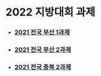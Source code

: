 # 2022 지방대회 과제 
* ### [2021 전국 부산 1과제](https://github.com/Mobile-Robotic/2022_Local/tree/main/Busan_1)
* ### [2021 전국 부산 2과제](https://github.com/Mobile-Robotic/2022_Local/tree/main/Busan_2)
* ### [2021 전국 충북 2과제](https://github.com/Mobile-Robotic/2022_Local/tree/main/Chungbuk_2)
